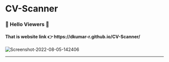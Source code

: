 # CV-Scanner
### 🙏 Hello Viewers 🙏
<h4>That is website link 👉 https://dkumar-r.github.io/CV-Scanner/</h4>
<img src="https://i.ibb.co/231R933/Screenshot-2022-08-05-142406.png" alt="Screenshot-2022-08-05-142406" border="0"></p>
<hr>